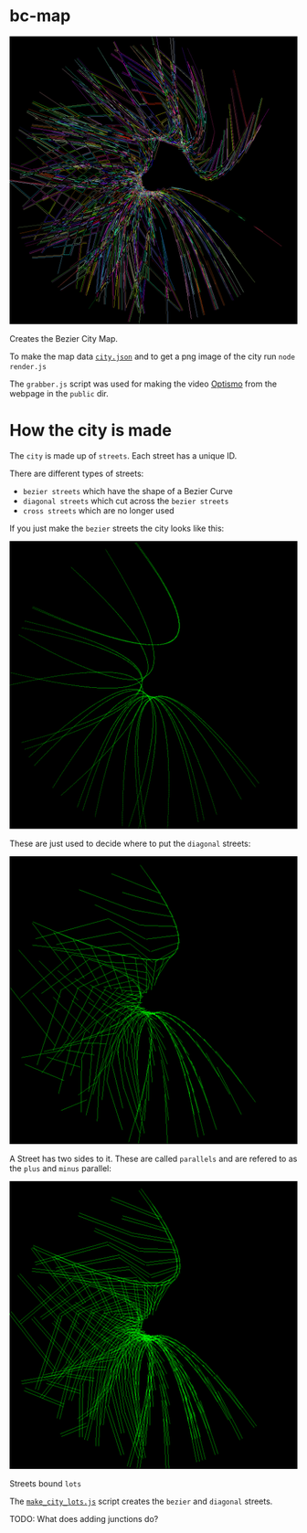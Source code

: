 # bc-map

![Bezier City](map.png)

Creates the Bezier City Map.

To make the map data [`city.json`](city.json) and to get a png image of the city run `node render.js` 

The `grabber.js` script was used for making the video
[Optismo](https://www.youtube.com/watch?v=I4Y2nU5avpM) from
the webpage in the `public` dir.

# How the city is made

The `city` is made up of `streets`. Each street has a unique ID.

There are different types of streets:

* `bezier streets` which have the shape of a Bezier Curve
* `diagonal streets` which cut across the `bezier streets`
* `cross streets` which are no longer used

If you just make the `bezier` streets the city looks like this:

![Just Bezier Streets](assets/just_curves.png)

These are just used to decide where to put the `diagonal` streets:

![Diagonal Streets](assets/just_diagonals.png)

A Street has two sides to it. These are called `parallels` and are refered to as the `plus`
and `minus` parallel:

![Parallel Sides](assets/add_parallels.png)

Streets bound `lots`

The [`make_city_lots.js`](make_city_lots.js) script creates the `bezier` and
`diagonal` streets. 

TODO: What does adding junctions do?




